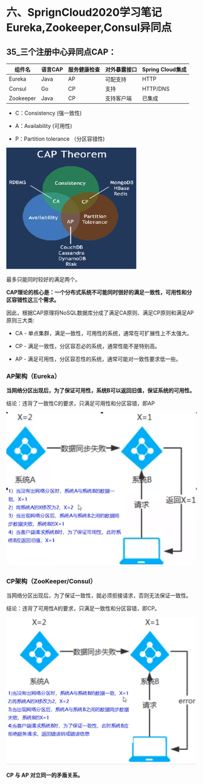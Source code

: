 # 六、SprignCloud2020学习笔记Eureka,Zookeeper,Consul异同点

## 35_三个注册中心异同点CAP：

| 组件名    | 语言CAP | 服务健康检查 | 对外暴露接口 | Spring Cloud集成 |
| --------- | ------- | ------------ | ------------ | ---------------- |
| Eureka    | Java    | AP           | 可配支持     | HTTP             |
| Consul    | Go      | CP           | 支持         | HTTP/DNS         |
| Zookeeper | Java    | CP           | 支持客户端   | 已集成           |

- C：Consistency (强一致性)

- A：Availability (可用性)

- P：Partition tolerance （分区容错性)


![img](%E5%85%AD%E3%80%81SprignCloud2020%E5%AD%A6%E4%B9%A0%E7%AC%94%E8%AE%B0Eureka,Zookeeper,Consul%E5%BC%82%E5%90%8C%E7%82%B9.assets/202303251620295.png)

最多只能同时较好的满足两个。

**CAP理论的核心是：一个分布式系统不可能同时很好的满足一致性，可用性和分区容错性这三个需求。**

因此，根据CAP原理将NoSQL数据库分成了满足CA原则、满足CP原则和满足AP原则三大类:

- CA - 单点集群，满足—致性，可用性的系统，通常在可扩展性上不太强大。

- CP - 满足一致性，分区容忍必的系统，通常性能不是特别高。
- AP - 满足可用性，分区容忍性的系统，通常可能对一致性要求低一些。

### AP架构（Eureka）

**当网络分区出现后，为了保证可用性，系统B可以返回旧值，保证系统的可用性。**

结论：违背了一致性C的要求，只满足可用性和分区容错，即AP

![img](%E5%85%AD%E3%80%81SprignCloud2020%E5%AD%A6%E4%B9%A0%E7%AC%94%E8%AE%B0Eureka,Zookeeper,Consul%E5%BC%82%E5%90%8C%E7%82%B9.assets/202303251621896.png)

### CP架构（ZooKeeper/Consul）

当网络分区出现后，为了保证一致性，就必须拒接请求，否则无法保证一致性。

结论：违背了可用性A的要求，只满足一致性和分区容错，即CP。

![img](%E5%85%AD%E3%80%81SprignCloud2020%E5%AD%A6%E4%B9%A0%E7%AC%94%E8%AE%B0Eureka,Zookeeper,Consul%E5%BC%82%E5%90%8C%E7%82%B9.assets/202303251621063.png)

**CP 与 AP 对立同一的矛盾关系。**